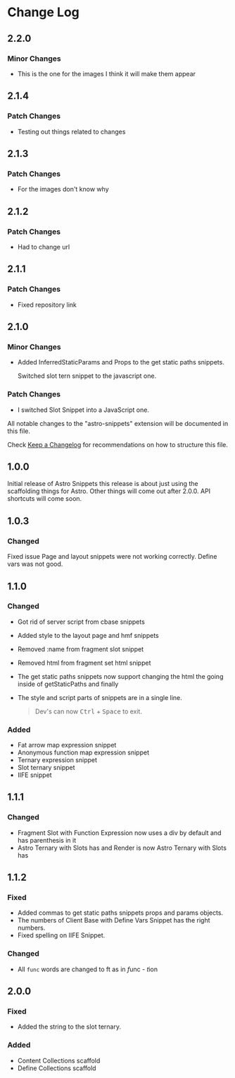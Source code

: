 # Change Log

## 2.2.0

### Minor Changes

- This is the one for the images I think it will make them appear

## 2.1.4

### Patch Changes

- Testing out things related to changes

## 2.1.3

### Patch Changes

- For the images don't know why

## 2.1.2

### Patch Changes

- Had to change url

## 2.1.1

### Patch Changes

- Fixed repository link

## 2.1.0

### Minor Changes

- Added InferredStaticParams and Props to the get static paths snippets.

  Switched slot tern snippet to the javascript one.

### Patch Changes

- I switched Slot Snippet into a JavaScript one.

All notable changes to the "astro-snippets" extension will be documented in this file.

Check [Keep a Changelog](http://keepachangelog.com/) for recommendations on how to structure this file.

## 1.0.0

Initial release of Astro Snippets this release is about just using the scaffolding things for Astro. Other things will come out after 2.0.0.
API shortcuts will come soon.

## 1.0.3

### Changed

Fixed issue Page and layout snippets were not working correctly.
Define vars was not good.

## 1.1.0

### Changed

- Got rid of server script from cbase snippets

- Added style to the layout page and hmf snippets
- Removed :name from fragment slot snippet
- Removed html from fragment set html snippet
- The get static paths snippets now support changing the html the going inside of getStaticPaths and finally
- The style and script parts of snippets are in a single line.
  > Dev's can now <kbd>Ctrl</kbd> + <kbd>Space</kbd> to exit.

### Added

- Fat arrow map expression snippet
- Anonymous function map expression snippet
- Ternary expression snippet
- Slot ternary snippet
- IIFE snippet

## 1.1.1

### Changed

- Fragment Slot with Function Expression now uses a div by default and has parenthesis in it
- Astro Ternary with Slots has and Render is now Astro Ternary with Slots has

## 1.1.2

### Fixed

- Added commas to get static paths snippets props and params objects.
- The numbers of Client Base with Define Vars Snippet has the right numbers.
- Fixed spelling on IIFE Snippet.

### Changed

- All `func` words are changed to ft as in *f*unc - *t*ion

## 2.0.0

### Fixed

- Added the string to the slot ternary.

### Added

- Content Collections scaffold
- Define Collections scaffold
